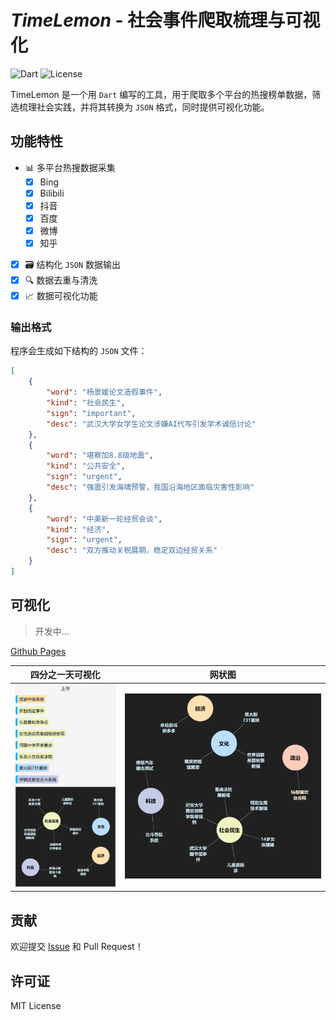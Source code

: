 # *TimeLemon* - 社会事件爬取梳理与可视化

![Dart](https://img.shields.io/badge/Dart-3.8.2-blue.svg)
![License](https://img.shields.io/badge/License-MIT-green.svg)

TimeLemon 是一个用 `Dart` 编写的工具，用于爬取多个平台的热搜榜单数据，筛选梳理社会实践，并将其转换为 `JSON` 格式，同时提供可视化功能。

## 功能特性

- 📊 多平台热搜数据采集
    - [X] Bing
    - [X] Bilibili
    - [X] 抖音
    - [X] 百度
    - [X] 微博
    - [X] 知乎
- [X] 🗃️ 结构化 `JSON` 数据输出
- [X] 🔍 数据去重与清洗
- [X] 📈 数据可视化功能

### 输出格式

程序会生成如下结构的 `JSON` 文件：

```json
[
    {
        "word": "杨景媛论文造假事件",
        "kind": "社会民生",
        "sign": "important",
        "desc": "武汉大学女学生论文涉嫌AI代写引发学术诚信讨论"
    },
    {
        "word": "堪察加8.8级地震",
        "kind": "公共安全",
        "sign": "urgent",
        "desc": "强震引发海啸预警，我国沿海地区面临灾害性影响"
    },
    {
        "word": "中美新一轮经贸会谈",
        "kind": "经济",
        "sign": "urgent",
        "desc": "双方推动关税展期，稳定双边经贸关系"
    }
]
```

## 可视化

> 开发中...

[Github Pages](https://willsat.github.io/timelemon/root/)

| 四分之一天可视化 | 网状图 |
|---|---|
|<img src='img/quarterDay.png'>|<img src='img/graph.png'>|

## 贡献

欢迎提交 [Issue](https://github.com/WillSat/timelemon/issues) 和 Pull Request！

## 许可证

MIT License